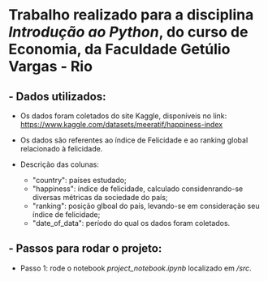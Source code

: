# Trabalho realizado para a disciplina *Introdução ao Python*, do curso de Economia, da Faculdade Getúlio Vargas - Rio

## - Dados utilizados:
- Os dados foram coletados do site Kaggle, disponíveis no link: https://www.kaggle.com/datasets/meeratif/happiness-index

- Os dados são referentes ao índice de Felicidade e ao ranking global relacionado à felicidade.

- Descrição das colunas:
    - "country":  países estudado;
    - "happiness": índice de felicidade, calculado considenrando-se diversas métricas da sociedade do país;
    - "ranking": posição glboal do país, levando-se em consideração seu índice de felicidade;
    - "date_of_data": período do qual os dados foram coletados.

## - Passos para rodar o projeto:
- Passo 1: rode o notebook *project_notebook.ipynb* localizado em */src*.